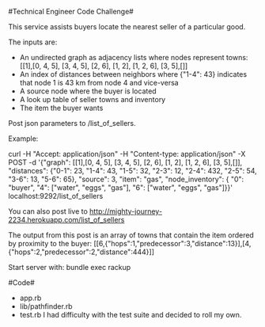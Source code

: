#Technical Engineer Code Challenge#

This service assists buyers locate the nearest seller of a particular good. 

The inputs are:

- An undirected graph as adjacency lists where nodes represent towns: [[1],[0, 4, 5], [3, 4, 5], [2, 6], [1, 2], [1, 2, 6], [3, 5],[]]
- An index of distances between neighbors where {"1-4": 43} indicates that node 1 is 43 km from node 4 and vice-versa
- A source node where the buyer is located
- A look up table of seller towns and inventory
- The item the buyer wants

Post json parameters to /list_of_sellers.

Example: 

curl -H "Accept: application/json" -H "Content-type: application/json" -X POST -d '{"graph": [[1],[0, 4, 5], [3, 4, 5], [2, 6], [1, 2], [1, 2, 6], [3, 5],[]], "distances": {"0-1": 23, "1-4": 43, "1-5": 32, "2-3": 12, "2-4": 432, "2-5": 54, "3-6": 13, "5-6": 65}, "source": 3, "item": "gas", "node_inventory": { "0": "buyer", "4": ["water", "eggs", "gas"], "6": ["water", "eggs", "gas"]}}' localhost:9292/list_of_sellers

You can also post live to http://mighty-journey-2234.herokuapp.com/list_of_sellers

The output from this post is an array of towns that contain the item ordered by proximity to the buyer: [[6,{"hops":1,"predecessor":3,"distance":13}],[4,{"hops":2,"predecessor":2,"distance":444}]]

Start server with: bundle exec rackup

#Code#
- app.rb
- lib/pathfinder.rb
- test.rb I had difficulty with the test suite and decided to roll my own. 

